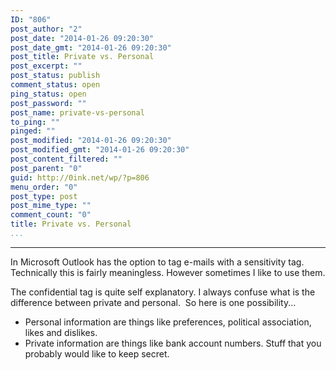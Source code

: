 ```yaml
---
ID: "806"
post_author: "2"
post_date: "2014-01-26 09:20:30"
post_date_gmt: "2014-01-26 09:20:30"
post_title: Private vs. Personal
post_excerpt: ""
post_status: publish
comment_status: open
ping_status: open
post_password: ""
post_name: private-vs-personal
to_ping: ""
pinged: ""
post_modified: "2014-01-26 09:20:30"
post_modified_gmt: "2014-01-26 09:20:30"
post_content_filtered: ""
post_parent: "0"
guid: http://0ink.net/wp/?p=806
menu_order: "0"
post_type: post
post_mime_type: ""
comment_count: "0"
title: Private vs. Personal
...
```

---

In Microsoft Outlook has the option to tag e-mails with a sensitivity tag. Technically this is fairly meaningless. However sometimes I like to use them.

The confidential tag is quite self explanatory. I always confuse what is the difference between private and personal.&nbsp; So here is one possibility...

<ul>
<li>Personal information are things like preferences, political association, likes and dislikes.</li>
<li>Private information are things like bank account numbers. Stuff that you probably would like to keep secret.</li>
</ul>

